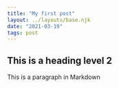 ```yaml
---
title: "My first post"
layout: ../layouts/base.njk
date: "2021-03-19"
tags: post
---
```


## This is a heading level 2
 
This is a paragraph in Markdown